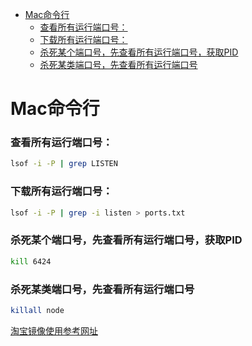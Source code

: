 - [Mac命令行](#mac命令行)
    - [查看所有运行端口号：](#查看所有运行端口号)
    - [下载所有运行端口号：](#下载所有运行端口号)
    - [杀死某个端口号，先查看所有运行端口号，获取PID](#杀死某个端口号先查看所有运行端口号获取pid)
    - [杀死某类端口号，先查看所有运行端口号](#杀死某类端口号先查看所有运行端口号)

# Mac命令行

### 查看所有运行端口号：
```bash
lsof -i -P | grep LISTEN
```

### 下载所有运行端口号：
```bash
lsof -i -P | grep -i listen > ports.txt
```

### 杀死某个端口号，先查看所有运行端口号，获取PID
```bash
kill 6424
```

### 杀死某类端口号，先查看所有运行端口号
```bash
killall node
```

[淘宝镜像使用参考网址](https://blog.csdn.net/qq_45274635/article/details/132033195)
